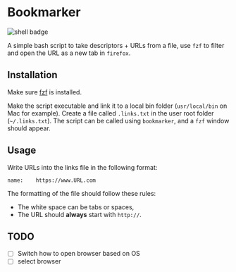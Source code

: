 # Bookmarker

![shell badge](https://img.shields.io/badge/Shell_Script-121011?style=for-the-badge&logo=gnu-bash&logoColor=white)

A simple bash script to take descriptors + URLs from a file, use `fzf` to filter
and open the URL as a new tab in `firefox`.

## Installation

Make sure [fzf](https://github.com/junegunn/fzf) is installed.

Make the script executable and link it to a local bin folder (`usr/local/bin` on
Mac for example). Create a file called `.links.txt` in the user root folder
(`~/.links.txt`). The script can be called using `bookmarker`, and a `fzf`
window should appear.

## Usage

Write URLs into the links file in the following format:

``` text
name:    https://www.URL.com
```

The formatting of the file should follow these rules:

- The white space can be tabs or spaces,
- The URL should **always** start with `http://`.

## TODO

- [ ] Switch how to open browser based on OS
- [ ] select browser
